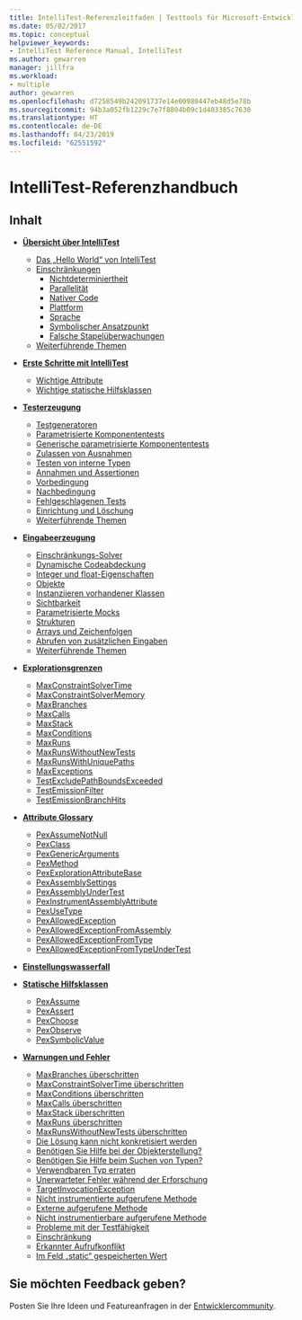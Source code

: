 ```yaml
---
title: IntelliTest-Referenzleitfaden | Testtools für Microsoft-Entwickler
ms.date: 05/02/2017
ms.topic: conceptual
helpviewer_keywords:
- IntelliTest Reference Manual, IntelliTest
ms.author: gewarren
manager: jillfra
ms.workload:
- multiple
author: gewarren
ms.openlocfilehash: d7258549b242091737e14e00980447eb48d5e78b
ms.sourcegitcommit: 94b3a052fb1229c7e7f8804b09c1d403385c7630
ms.translationtype: HT
ms.contentlocale: de-DE
ms.lasthandoff: 04/23/2019
ms.locfileid: "62551592"
---
```

# <a name="intellitest-reference-manual"></a>IntelliTest-Referenzhandbuch

## <a name="contents"></a>Inhalt

* **[Übersicht über IntelliTest](introduction.md)**
  - [Das „Hello World“ von IntelliTest](introduction.md#the-hello-world-of-intellitest)
  - [Einschränkungen](introduction.md#limitations)
    * [Nichtdeterminiertheit](introduction.md#nondeterminism)
    * [Parallelität](introduction.md#concurrency)
    * [Nativer Code](introduction.md#native-code)
    * [Plattform](introduction.md#platform)
    * [Sprache](introduction.md#language)
    * [Symbolischer Ansatzpunkt](introduction.md#symbolic-reasoning)
    * [Falsche Stapelüberwachungen](introduction.md#incorrect-stack-traces)
  - [Weiterführende Themen](introduction.md#further-reading)

* **[Erste Schritte mit IntelliTest](getting-started.md)**
  - [Wichtige Attribute](getting-started.md#important-attributes)
  - [Wichtige statische Hilfsklassen](getting-started.md#helper-classes)

* **[Testerzeugung](test-generation.md)**
  - [Testgeneratoren](test-generation.md#test-generators)
  - [Parametrisierte Komponententests](test-generation.md#parameterized-unit-testing)
  - [Generische parametrisierte Komponententests](test-generation.md#generic-parameterized)
  - [Zulassen von Ausnahmen](test-generation.md#allowing-exceptions)
  - [Testen von interne Typen](test-generation.md#internal-types)
  - [Annahmen und Assertionen](test-generation.md#assumptions-and-assertions)
  - [Vorbedingung](test-generation.md#precondition)
  - [Nachbedingung](test-generation.md#postcondition)
  - [Fehlgeschlagenen Tests](test-generation.md#test-failures)
  - [Einrichtung und Löschung](test-generation.md#setup-teardown)
  - [Weiterführende Themen](test-generation.md#further-reading)

* **[Eingabeerzeugung](input-generation.md)**
  - [Einschränkungs-Solver](input-generation.md#constraint-solver)
  - [Dynamische Codeabdeckung](input-generation.md#dynamic-code-coverage)
  - [Integer und float-Eigenschaften](input-generation.md#integers-and-floats)
  - [Objekte](input-generation.md#objects)
  - [Instanziieren vorhandener Klassen](input-generation.md#existing-classes)
  - [Sichtbarkeit](input-generation.md#visibility)
  - [Parametrisierte Mocks](input-generation.md#parameterized-mocks)
  - [Strukturen](input-generation.md#structs)
  - [Arrays und Zeichenfolgen](input-generation.md#arrays-and-strings)
  - [Abrufen von zusätzlichen Eingaben](input-generation.md#additional-inputs)
  - [Weiterführende Themen](input-generation.md#further-reading)

* **[Explorationsgrenzen](exploration-bounds.md)**
  - [MaxConstraintSolverTime](exploration-bounds.md#maxconstraintsolvertime)
  - [MaxConstraintSolverMemory](exploration-bounds.md#maxconstraintsolvermemory)
  - [MaxBranches](exploration-bounds.md#maxbranches)
  - [MaxCalls](exploration-bounds.md#maxcalls)
  - [MaxStack](exploration-bounds.md#maxstack)
  - [MaxConditions](exploration-bounds.md#maxconditions)
  - [MaxRuns](exploration-bounds.md#maxruns)
  - [MaxRunsWithoutNewTests](exploration-bounds.md#maxrunswithoutnewtests)
  - [MaxRunsWithUniquePaths](exploration-bounds.md#maxrunswithuniquepaths)
  - [MaxExceptions](exploration-bounds.md#maxexceptions)
  - [TestExcludePathBoundsExceeded](exploration-bounds.md#testexcludepathboundsexceeded)
  - [TestEmissionFilter](exploration-bounds.md#testemissionfilter)
  - [TestEmissionBranchHits](exploration-bounds.md#testemissionbranchhits)

* **[Attribute Glossary](attribute-glossary.md)**
  - [PexAssumeNotNull](attribute-glossary.md#pexassumenotnull)
  - [PexClass](attribute-glossary.md#pexclass)
  - [PexGenericArguments](attribute-glossary.md#pexgenericarguments)
  - [PexMethod](attribute-glossary.md#pexmethod)
  - [PexExplorationAttributeBase](attribute-glossary.md#pexexplorationattributebase)
  - [PexAssemblySettings](attribute-glossary.md#pexassemblysettings)
  - [PexAssemblyUnderTest](attribute-glossary.md#pexassemblyundertest)
  - [PexInstrumentAssemblyAttribute](attribute-glossary.md#pexinstrumentassemblyattribute)
  - [PexUseType](attribute-glossary.md#pexusetype)
  - [PexAllowedException](attribute-glossary.md#pexallowedexception)
  - [PexAllowedExceptionFromAssembly](attribute-glossary.md#pexallowedexceptionfromassembly)
  - [PexAllowedExceptionFromType](attribute-glossary.md#pexallowedexceptionfromtype)
  - [PexAllowedExceptionFromTypeUnderTest](attribute-glossary.md#pexallowedexceptionfromtypeundertest)

* **[Einstellungswasserfall](settings-waterfall.md)**

* **[Statische Hilfsklassen](static-helper-classes.md)**
  - [PexAssume](static-helper-classes.md#pexassume)
  - [PexAssert](static-helper-classes.md#pexassert)
  - [PexChoose](static-helper-classes.md#pexchoose)
  - [PexObserve](static-helper-classes.md#pexobserve)
  - [PexSymbolicValue](static-helper-classes.md#pexsymbolicvalue)

* **[Warnungen und Fehler](warnings-and-errors.md)**
  - [MaxBranches überschritten](warnings-and-errors.md#maxbranches-exceeded)
  - [MaxConstraintSolverTime überschritten](warnings-and-errors.md#maxconstraintsolvertime-exceeded)
  - [MaxConditions überschritten](warnings-and-errors.md#maxconditions-exceeded)
  - [MaxCalls überschritten](warnings-and-errors.md#maxcalls-exceeded)
  - [MaxStack überschritten](warnings-and-errors.md#maxstack-exceeded)
  - [MaxRuns überschritten](warnings-and-errors.md#maxruns-exceeded)
  - [MaxRunsWithoutNewTests überschritten](warnings-and-errors.md#maxrunswithoutnewtests-exceeded)
  - [Die Lösung kann nicht konkretisiert werden](warnings-and-errors.md#cannot-concretize-solution)
  - [Benötigen Sie Hilfe bei der Objekterstellung?](warnings-and-errors.md#help-construct)
  - [Benötigen Sie Hilfe beim Suchen von Typen?](warnings-and-errors.md#help-types)
  - [Verwendbaren Typ erraten](warnings-and-errors.md#usable-type-guessed)
  - [Unerwarteter Fehler während der Erforschung](warnings-and-errors.md#unexpected-exploration)
  - [TargetInvocationException](warnings-and-errors.md#targetinvocationexception)
  - [Nicht instrumentierte aufgerufene Methode](warnings-and-errors.md#uninstrumented-method-called)
  - [Externe aufgerufene Methode](warnings-and-errors.md#external-method-called)
  - [Nicht instrumentierbare aufgerufene Methode](warnings-and-errors.md#uninstrumentable-method-called)
  - [Probleme mit der Testfähigkeit](warnings-and-errors.md#testability-issue)
  - [Einschränkung](warnings-and-errors.md#limitation)
  - [Erkannter Aufrufkonflikt](warnings-and-errors.md#observed-call-mismatch)
  - [Im Feld „static“ gespeicherten Wert](warnings-and-errors.md#value-static-field)

## <a name="got-feedback"></a>Sie möchten Feedback geben?

Posten Sie Ihre Ideen und Featureanfragen in der [Entwicklercommunity](https://developercommunity.visualstudio.com/content/idea/post.html?space=8).